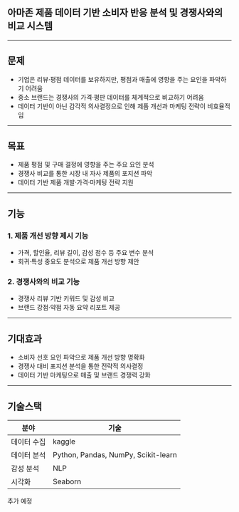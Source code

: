 
## 아마존 제품 데이터 기반 소비자 반응 분석 및 경쟁사와의 비교 시스템

---

## 문제
- 기업은 리뷰·평점 데이터를 보유하지만, 평점과 매출에 영향을 주는 요인을 파악하기 어려움  
- 중소 브랜드는 경쟁사의 가격·평판 데이터를 체계적으로 비교하기 어려움  
- 데이터 기반이 아닌 감각적 의사결정으로 인해 제품 개선과 마케팅 전략이 비효율적임  

---

## 목표
- 제품 평점 및 구매 결정에 영향을 주는 주요 요인 분석  
- 경쟁사 비교를 통한 시장 내 자사 제품의 포지션 파악  
- 데이터 기반 제품 개발·가격·마케팅 전략 지원  

---

## 기능

### 1. 제품 개선 방향 제시 기능
- 가격, 할인율, 리뷰 길이, 감성 점수 등 주요 변수 분석   
- 회귀·특성 중요도 분석으로 제품 개선 방향 제안  

### 2. 경쟁사와의 비교 기능
- 경쟁사 리뷰 기반 키워드 및 감성 비교  
- 브랜드 강점·약점 자동 요약 리포트 제공  

---

## 기대효과
- 소비자 선호 요인 파악으로 제품 개선 방향 명확화  
- 경쟁사 대비 포지션 분석을 통한 전략적 의사결정  
- 데이터 기반 마케팅으로 매출 및 브랜드 경쟁력 강화  

---

## 기술스택
| 분야 | 기술 |
|------|------|
| 데이터 수집 | kaggle |
| 데이터 분석 | Python, Pandas, NumPy, Scikit-learn |
| 감성 분석 | NLP |
| 시각화 | Seaborn |
추가 예정
